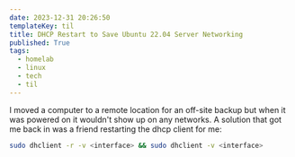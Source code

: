 ```yaml
---
date: 2023-12-31 20:26:50
templateKey: til
title: DHCP Restart to Save Ubuntu 22.04 Server Networking
published: True
tags:
  - homelab
  - linux
  - tech
  - til
---
```


I moved a computer to a remote location for an off-site backup but when it was powered on it wouldn't show up on any networks. A solution that got me back in was a friend restarting the dhcp client for me:

```bash
sudo dhclient -r -v <interface> && sudo dhclient -v <interface>
```

